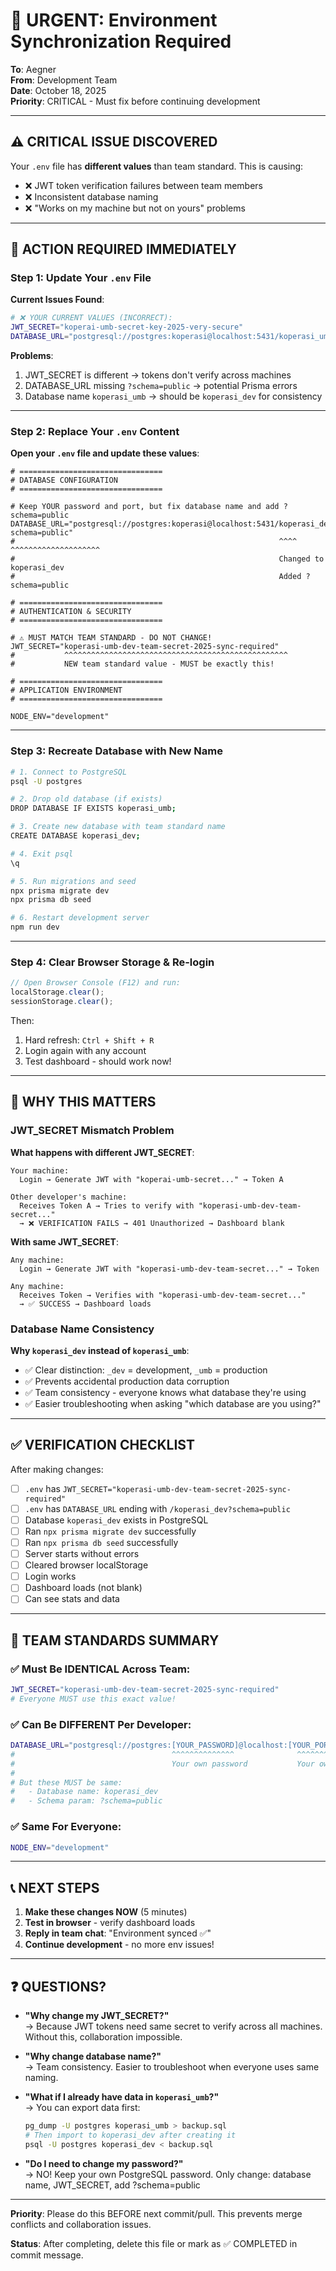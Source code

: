 # 🚨 URGENT: Environment Synchronization Required

**To**: Aegner  
**From**: Development Team  
**Date**: October 18, 2025  
**Priority**: CRITICAL - Must fix before continuing development

---

## ⚠️ CRITICAL ISSUE DISCOVERED

Your `.env` file has **different values** than team standard. This is causing:
- ❌ JWT token verification failures between team members
- ❌ Inconsistent database naming
- ❌ "Works on my machine but not on yours" problems

---

## 🔧 ACTION REQUIRED IMMEDIATELY

### Step 1: Update Your `.env` File

**Current Issues Found**:
```bash
# ❌ YOUR CURRENT VALUES (INCORRECT):
JWT_SECRET="koperai-umb-secret-key-2025-very-secure"
DATABASE_URL="postgresql://postgres:koperasi@localhost:5431/koperasi_umb"
```

**Problems**:
1. JWT_SECRET is different → tokens don't verify across machines
2. DATABASE_URL missing `?schema=public` → potential Prisma errors
3. Database name `koperasi_umb` → should be `koperasi_dev` for consistency

---

### Step 2: Replace Your `.env` Content

**Open your `.env` file and update these values**:

```properties
# ================================
# DATABASE CONFIGURATION
# ================================

# Keep YOUR password and port, but fix database name and add ?schema=public
DATABASE_URL="postgresql://postgres:koperasi@localhost:5431/koperasi_dev?schema=public"
#                                                           ^^^^  ^^^^^^^^^^^^^^^^^^^^
#                                                           Changed to koperasi_dev
#                                                           Added ?schema=public

# ================================
# AUTHENTICATION & SECURITY
# ================================

# ⚠️ MUST MATCH TEAM STANDARD - DO NOT CHANGE!
JWT_SECRET="koperasi-umb-dev-team-secret-2025-sync-required"
#           ^^^^^^^^^^^^^^^^^^^^^^^^^^^^^^^^^^^^^^^^^^^^^^^^^^
#           NEW team standard value - MUST be exactly this!

# ================================
# APPLICATION ENVIRONMENT
# ================================

NODE_ENV="development"
```

---

### Step 3: Recreate Database with New Name

```bash
# 1. Connect to PostgreSQL
psql -U postgres

# 2. Drop old database (if exists)
DROP DATABASE IF EXISTS koperasi_umb;

# 3. Create new database with team standard name
CREATE DATABASE koperasi_dev;

# 4. Exit psql
\q

# 5. Run migrations and seed
npx prisma migrate dev
npx prisma db seed

# 6. Restart development server
npm run dev
```

---

### Step 4: Clear Browser Storage & Re-login

```javascript
// Open Browser Console (F12) and run:
localStorage.clear();
sessionStorage.clear();
```

Then:
1. Hard refresh: `Ctrl + Shift + R`
2. Login again with any account
3. Test dashboard - should work now!

---

## 🎯 WHY THIS MATTERS

### JWT_SECRET Mismatch Problem

**What happens with different JWT_SECRET**:
```
Your machine:
  Login → Generate JWT with "koperai-umb-secret..." → Token A

Other developer's machine:
  Receives Token A → Tries to verify with "koperasi-umb-dev-team-secret..." 
  → ❌ VERIFICATION FAILS → 401 Unauthorized → Dashboard blank
```

**With same JWT_SECRET**:
```
Any machine:
  Login → Generate JWT with "koperasi-umb-dev-team-secret..." → Token
  
Any machine:
  Receives Token → Verifies with "koperasi-umb-dev-team-secret..."
  → ✅ SUCCESS → Dashboard loads
```

### Database Name Consistency

**Why `koperasi_dev` instead of `koperasi_umb`**:
- ✅ Clear distinction: `_dev` = development, `_umb` = production
- ✅ Prevents accidental production data corruption
- ✅ Team consistency - everyone knows what database they're using
- ✅ Easier troubleshooting when asking "which database are you using?"

---

## ✅ VERIFICATION CHECKLIST

After making changes:

- [ ] `.env` has `JWT_SECRET="koperasi-umb-dev-team-secret-2025-sync-required"`
- [ ] `.env` has `DATABASE_URL` ending with `/koperasi_dev?schema=public`
- [ ] Database `koperasi_dev` exists in PostgreSQL
- [ ] Ran `npx prisma migrate dev` successfully
- [ ] Ran `npx prisma db seed` successfully
- [ ] Server starts without errors
- [ ] Cleared browser localStorage
- [ ] Login works
- [ ] Dashboard loads (not blank)
- [ ] Can see stats and data

---

## 🔐 TEAM STANDARDS SUMMARY

### ✅ Must Be IDENTICAL Across Team:
```bash
JWT_SECRET="koperasi-umb-dev-team-secret-2025-sync-required"
# Everyone MUST use this exact value!
```

### ✅ Can Be DIFFERENT Per Developer:
```bash
DATABASE_URL="postgresql://postgres:[YOUR_PASSWORD]@localhost:[YOUR_PORT]/koperasi_dev?schema=public"
#                                   ^^^^^^^^^^^^^^              ^^^^^^^^^^
#                                   Your own password           Your own port (5432, 5431, etc.)
#
# But these MUST be same:
#   - Database name: koperasi_dev
#   - Schema param: ?schema=public
```

### ✅ Same For Everyone:
```bash
NODE_ENV="development"
```

---

## 📞 NEXT STEPS

1. **Make these changes NOW** (5 minutes)
2. **Test in browser** - verify dashboard loads
3. **Reply in team chat**: "Environment synced ✅"
4. **Continue development** - no more env issues!

---

## ❓ QUESTIONS?

- **"Why change my JWT_SECRET?"**  
  → Because JWT tokens need same secret to verify across all machines. Without this, collaboration impossible.

- **"Why change database name?"**  
  → Team consistency. Easier to troubleshoot when everyone uses same naming.

- **"What if I already have data in `koperasi_umb`?"**  
  → You can export data first:
  ```bash
  pg_dump -U postgres koperasi_umb > backup.sql
  # Then import to koperasi_dev after creating it
  psql -U postgres koperasi_dev < backup.sql
  ```

- **"Do I need to change my password?"**  
  → NO! Keep your own PostgreSQL password. Only change: database name, JWT_SECRET, add ?schema=public

---

**Priority**: Please do this BEFORE next commit/pull. This prevents merge conflicts and collaboration issues.

**Status**: After completing, delete this file or mark as ✅ COMPLETED in commit message.
